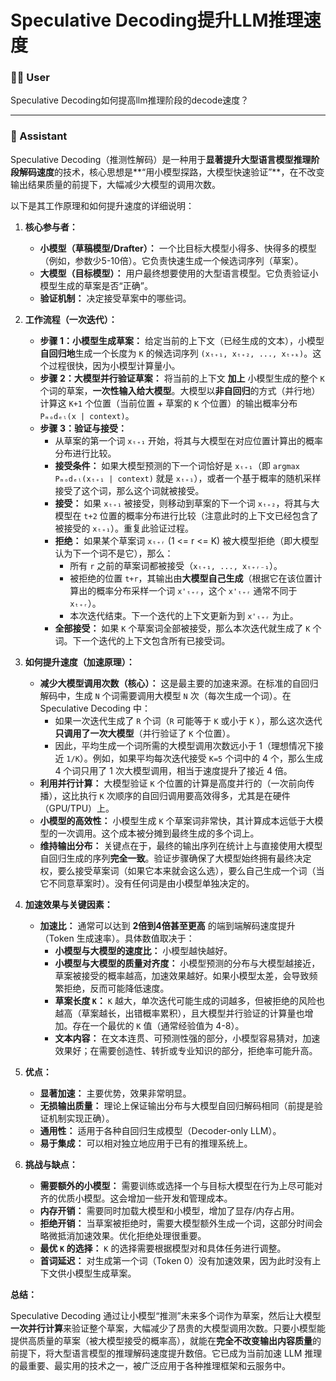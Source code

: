 # Speculative Decoding提升LLM推理速度

### 🧑‍💻 User

Speculative Decoding如何提高llm推理阶段的decode速度？

---

### 🤖 Assistant

Speculative Decoding（推测性解码）是一种用于**显著提升大型语言模型推理阶段解码速度**的技术，核心思想是**“用小模型探路，大模型快速验证”**，在不改变输出结果质量的前提下，大幅减少大模型的调用次数。

以下是其工作原理和如何提升速度的详细说明：

1.  **核心参与者：**
    *   **小模型（草稿模型/Drafter）：** 一个比目标大模型小得多、快得多的模型（例如，参数少5-10倍）。它负责快速生成一个候选词序列（草案）。
    *   **大模型（目标模型）：** 用户最终想要使用的大型语言模型。它负责验证小模型生成的草案是否“正确”。
    *   **验证机制：** 决定接受草案中的哪些词。

2.  **工作流程（一次迭代）：**
    *   **步骤 1：小模型生成草案：** 给定当前的上下文（已经生成的文本），小模型**自回归地**生成一个长度为 `K` 的候选词序列 `(xₜ₊₁, xₜ₊₂, ..., xₜ₊ₖ)`。这个过程很快，因为小模型计算量小。
    *   **步骤 2：大模型并行验证草案：** 将当前的上下文 **加上** 小模型生成的整个 `K` 个词的草案，**一次性输入给大模型**。大模型以**非自回归**的方式（并行地）计算这 `K+1` 个位置（当前位置 + 草案的 `K` 个位置）的输出概率分布 `Pₘₒdₑₗ(x | context)`。
    *   **步骤 3：验证与接受：**
        *   从草案的第一个词 `xₜ₊₁` 开始，将其与大模型在对应位置计算出的概率分布进行比较。
        *   **接受条件：** 如果大模型预测的下一个词恰好是 `xₜ₊₁`（即 `argmax Pₘₒdₑₗ(xₜ₊₁ | context)` 就是 `xₜ₊₁`），或者一个基于概率的随机采样接受了这个词，那么这个词就被接受。
        *   **接受：** 如果 `xₜ₊₁` 被接受，则移动到草案的下一个词 `xₜ₊₂`，将其与大模型在 `t+2` 位置的概率分布进行比较（注意此时的上下文已经包含了被接受的 `xₜ₊₁`）。重复此验证过程。
        *   **拒绝：** 如果某个草案词 `xₜ₊ᵣ` (1 <= r <= K) 被大模型拒绝（即大模型认为下一个词不是它），那么：
            *   所有 `r` 之前的草案词都被接受（`xₜ₊₁, ..., xₜ₊ᵣ₋₁`）。
            *   被拒绝的位置 `t+r`，其输出由**大模型自己生成**（根据它在该位置计算出的概率分布采样一个词 `x'ₜ₊ᵣ`，这个 `x'ₜ₊ᵣ` 通常不同于 `xₜ₊ᵣ`）。
            *   本次迭代结束。下一个迭代的上下文更新为到 `x'ₜ₊ᵣ` 为止。
        *   **全部接受：** 如果 `K` 个草案词全部被接受，那么本次迭代就生成了 `K` 个词。下一个迭代的上下文包含所有已接受词。

3.  **如何提升速度（加速原理）：**
    *   **减少大模型调用次数（核心）：** 这是最主要的加速来源。在标准的自回归解码中，生成 `N` 个词需要调用大模型 `N` 次（每次生成一个词）。在 Speculative Decoding 中：
        *   如果一次迭代生成了 `R` 个词（`R` 可能等于 `K` 或小于 `K` ），那么这次迭代**只调用了一次大模型**（并行验证了 `K` 个位置）。
        *   因此，平均生成一个词所需的大模型调用次数远小于 1（理想情况下接近 `1/K`）。例如，如果平均每次迭代接受 `K=5` 个词中的 4 个，那么生成 4 个词只用了 1 次大模型调用，相当于速度提升了接近 4 倍。
    *   **利用并行计算：** 大模型验证 `K` 个位置的计算是高度并行的（一次前向传播），这比执行 `K` 次顺序的自回归调用要高效得多，尤其是在硬件（GPU/TPU）上。
    *   **小模型的高效性：** 小模型生成 `K` 个草案词非常快，其计算成本远低于大模型的一次调用。这个成本被分摊到最终生成的多个词上。
    *   **维持输出分布：** 关键点在于，最终的输出序列在统计上与直接使用大模型自回归生成的序列**完全一致**。验证步骤确保了大模型始终拥有最终决定权，要么接受草案词（如果它本来就会这么选），要么自己生成一个词（当它不同意草案时）。没有任何词是由小模型单独决定的。

4.  **加速效果与关键因素：**
    *   **加速比：** 通常可以达到 **2倍到4倍甚至更高** 的端到端解码速度提升（Token 生成速率）。具体数值取决于：
        *   **小模型与大模型的速度比：** 小模型越快越好。
        *   **小模型与大模型的质量对齐度：** 小模型预测的分布与大模型越接近，草案被接受的概率越高，加速效果越好。如果小模型太差，会导致频繁拒绝，反而可能降低速度。
        *   **草案长度 `K`：** `K` 越大，单次迭代可能生成的词越多，但被拒绝的风险也越高（草案越长，出错概率累积），且大模型并行验证的计算量也增加。存在一个最优的 `K` 值（通常经验值为 4-8）。
        *   **文本内容：** 在文本连贯、可预测性强的部分，小模型容易猜对，加速效果好；在需要创造性、转折或专业知识的部分，拒绝率可能升高。

5.  **优点：**
    *   **显著加速：** 主要优势，效果非常明显。
    *   **无损输出质量：** 理论上保证输出分布与大模型自回归解码相同（前提是验证机制实现正确）。
    *   **通用性：** 适用于各种自回归生成模型（Decoder-only LLM）。
    *   **易于集成：** 可以相对独立地应用于已有的推理系统上。

6.  **挑战与缺点：**
    *   **需要额外的小模型：** 需要训练或选择一个与目标大模型在行为上尽可能对齐的优质小模型。这会增加一些开发和管理成本。
    *   **内存开销：** 需要同时加载大模型和小模型，增加了显存/内存占用。
    *   **拒绝开销：** 当草案被拒绝时，需要大模型额外生成一个词，这部分时间会略微抵消加速效果。优化拒绝处理很重要。
    *   **最优 `K` 的选择：** `K` 的选择需要根据模型对和具体任务进行调整。
    *   **首词延迟：** 对生成第一个词（Token 0）没有加速效果，因为此时没有上下文供小模型生成草案。

**总结：**

Speculative Decoding 通过让小模型“推测”未来多个词作为草案，然后让大模型**一次并行计算**来验证整个草案，大幅减少了昂贵的大模型调用次数。只要小模型能提供高质量的草案（被大模型接受的概率高），就能在**完全不改变输出内容质量**的前提下，将大型语言模型的推理解码速度提升数倍。它已成为当前加速 LLM 推理的最重要、最实用的技术之一，被广泛应用于各种推理框架和云服务中。
